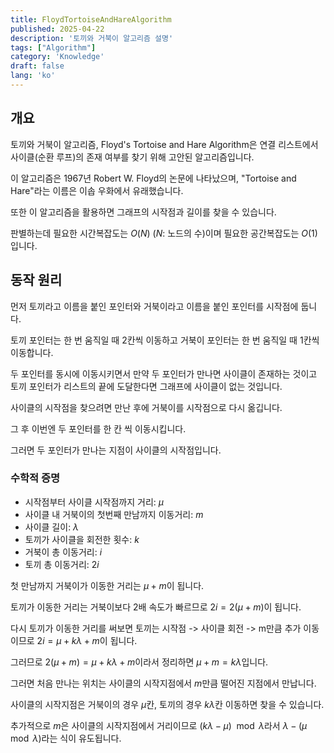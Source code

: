 ```yaml
---
title: FloydTortoiseAndHareAlgorithm
published: 2025-04-22
description: '토끼와 거북이 알고리즘 설명'
tags: ["Algorithm"]
category: 'Knowledge'
draft: false 
lang: 'ko'
---
```


## 개요

토끼와 거북이 알고리즘, Floyd's Tortoise and Hare Algorithm은 연결 리스트에서 사이클(순환 루프)의 존재 여부를
찾기 위해 고안된 알고리즘입니다.

이 알고리즘은 1967년 Robert W. Floyd의 논문에 나타났으며, "Tortoise and Hare"라는 이름은 이솝 우화에서 유래했습니다.

또한 이 알고리즘을 활용하면 그래프의 시작점과 길이를 찾을 수 있습니다.

판별하는데 필요한 시간복잡도는 $O(N)$ ($N$: 노드의 수)이며 필요한 공간복잡도는 $O(1)$입니다.

## 동작 원리

먼저 토끼라고 이름을 붙인 포인터와 거북이라고 이름을 붙인 포인터를 시작점에 둡니다.

토끼 포인터는 한 번 움직일 때 2칸씩 이동하고 거북이 포인터는 한 번 움직일 때 1칸씩 이동합니다.

두 포인터를 동시에 이동시키면서 만약 두 포인터가 만나면 사이클이 존재하는 것이고 토끼 포인터가 리스트의 끝에 도달한다면
그래프에 사이클이 없는 것입니다.

사이클의 시작점을 찾으려면 만난 후에 거북이를 시작점으로 다시 옮깁니다.

그 후 이번엔 두 포인터를 한 칸 씩 이동시킵니다.

그러면 두 포인터가 만나는 지점이 사이클의 시작점입니다.

### 수학적 증명

- 시작점부터 사이클 시작점까지 거리: $\mu$
- 사이클 내 거북이의 첫번째 만남까지 이동거리: $m$
- 사이클 길이: $\lambda$
- 토끼가 사이클을 회전한 횟수: $k$
- 거북이 총 이동거리: $i$
- 토끼 총 이동거리: $2i$

첫 만남까지 거북이가 이동한 거리는 $\mu + m$이 됩니다.

토끼가 이동한 거리는 거북이보다 2배 속도가 빠르므로 $2i=2(\mu+m)$이 됩니다.

다시 토끼가 이동한 거리를 써보면 토끼는 시작점 -> 사이클 회전 -> m만큼 추가 이동이므로 $2i = \mu + k\lambda + m$이 됩니다.

그러므로 $2(\mu + m)=\mu+k\lambda+m$이라서 정리하면 $\mu+m=k\lambda$입니다.

그러면 처음 만나는 위치는 사이클의 시작지점에서 $m$만큼 떨어진 지점에서 만납니다.

사이클의 시작지점은 거북이의 경우 $\mu$칸, 토끼의 경우 $k\lambda$칸 이동하면 찾을 수 있습니다.

추가적으로 $m$은 사이클의 시작지점에서 거리이므로 $(k\lambda - \mu) \mod \lambda$라서
$\lambda - (\mu \mod \lambda)$라는 식이 유도됩니다.
